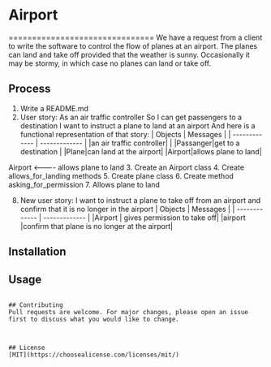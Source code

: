 # Airport
===============================
We have a request from a client to write the software to control the flow of planes at an airport. The planes can land and take off provided that the weather is sunny. Occasionally it may be stormy, in which case no planes can land or take off.

## Process
1. Write a README.md
2. User story: As an air traffic controller
So I can get passengers to a destination
I want to instruct a plane to land at an airport
And here is a functional representation of that story:
| Objects       | Messages      |
| ------------- | ------------- |
|an air traffic controller|      |
|Passanger|get  to a destination |
|Plane|can land at the airport|
|Airport|allows plane to land|

Airport <---- allows plane to land
3. Create an Airport class
4. Create allows_for_landing methods
5. Create plane class
6. Create method asking_for_permission
7. Allows plane to land

8.  New user story:
I want to instruct a plane to take off from an airport and confirm that it is no longer in the airport
| Objects       | Messages      |
| ------------- | ------------- |
|Airport        | gives permission to take off|
|airport        |confirm that plane is no longer at the airport|



## Installation



## Usage


```

## Contributing
Pull requests are welcome. For major changes, please open an issue first to discuss what you would like to change.



## License
[MIT](https://choosealicense.com/licenses/mit/)
